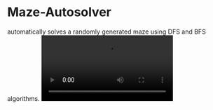 # Maze-Autosolver
automatically solves a randomly generated maze using DFS and BFS algorithms.
![Video](./maze_demo.mp4)
